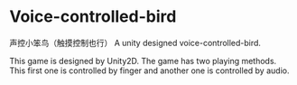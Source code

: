 # Voice-controlled-bird
声控小笨鸟（触摸控制也行）
A unity designed voice-controlled-bird.

This game is designed by Unity2D. The game has two playing methods. This first one is controlled by finger and another one is controlled by audio.
